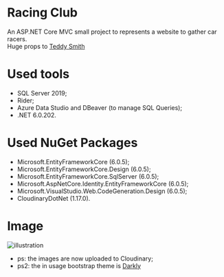 # Racing Club
An ASP.NET Core MVC small project to represents a website to gather car racers.<br>Huge props to [Teddy Smith](https://www.youtube.com/channel/UCCqmbn5-z_t15tYbUreWcNA)

# Used tools
- SQL Server 2019;
- Rider;
- Azure Data Studio and DBeaver (to manage SQL Queries);
- .NET 6.0.202.

# Used NuGet Packages
- Microsoft.EntityFrameworkCore (6.0.5);
- Microsoft.EntityFrameworkCore.Design (6.0.5);
- Microsoft.EntityFrameworkCore.SqlServer (6.0.5);
- Microsoft.AspNetCore.Identity.EntityFrameworkCore (6.0.5);
- Microsoft.VisualStudio.Web.CodeGeneration.Design (6.0.5);
- CloudinaryDotNet (1.17.0).

# Image
![illustration](https://user-images.githubusercontent.com/73988556/160298047-4314428e-222e-420c-962f-0b736e4423a9.png)

- ps: the images are now uploaded to Cloudinary;
- ps2: the in usage bootstrap theme is [Darkly](https://bootswatch.com/darkly/)
